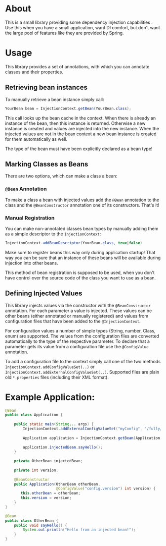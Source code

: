 # About

This is a small library providing some dependency injection capabilities . Use this when you have a small 
application, want DI comfort, but don't want the large pool of features like they are provided by Spring.

# Usage

This library provides a set of annotations, with which you can annotate classes and their properties. 

## Retrieving bean instances

To manually retrieve a bean instance simply call:

```java
YourBean bean = InjectionContext.getBean(YourBean.class);
```

This call looks up the bean cache in the context. When there is already an instance of the bean, then 
this instance is returned. Otherwise a new instance is created and values are injected into the new 
instance. When the injected values are not in the bean context a new bean instance is created for them
automatically as well.

The type of the bean must have been explicitly declared as a bean type!

## Marking Classes as Beans

There are two options, which can make a class a bean:

### `@Bean` Annotation

To make a class a bean with injected values add the `@Bean` annotation to the class and the `@BeanConstructor` annotation one of its constructors. That's it!

### Manual Registration

You can make non-annotated classes bean types by manually adding them as a simple descriptor to the 
`InjectionContext`:

```java
InjectionContext.addBeanDescriptor(YourBean.class, true|false)
```

Make sure to register beans this way only during application startup! That way you can be sure that an instance of these beans will be available during injection into other beans.

This method of bean registration is supposed to be used, when you don't have control over the source code of the class you want to use as a bean.

## Defining Injected Values

This library injects values via the constructor with the `@BeanConstructor` annotation. For each parameter a value is injected. These values can be other beans (either annotated or manually registered) and values from configuration files that have been added to the `@InjectionContext`. 

For configuration values a number of simple types (String, number, Class, enum) are supported. The values from the configuration files are converted automatically to the type of the respective parameter. To declare that a parameter gets its value from a configuration file use the `@ConfigValue` annotation. 

To add a configuration file to the context simply call one of the two methods `InjectionContext.addConfigValueSet(..)` or `InjectionContext.addExternalConfigValueSet(..)`. Supported files are plain old `*.properties` files (including their XML format).

# Example Application:

```java
@Bean
public class Application {
    
    public static main(String... args) {
        InjectionContext.addExternalConfigValueSet("myConfig", "/fully/path/to/config.properties");
        
        Application application = InjectionContext.getBean(Application.class);
        
        application.injectedBean.sayHello();
    }
    
    private OtherBean injectedBean;
    
    private int version;
    
    @BeanConstructor
    public Application(OtherBean otherBean,
                       @ConfigValue("config.version") int version) {
       this.otherBean = otherBean;
       this.version = version;
    }
}

@Bean
public class OtherBean {
    public void sayHello() {
        System.out.println("Hello from an injected bean!");
    }
}
